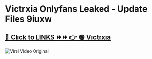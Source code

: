 
 # Victrxia Onlyfans Leaked - Update Files 9iuxw

## <h2><a href="https://clipsfans.com/Victrxia&ref=git">🔗 Click to LINKS ⏩⏩ 👉 🟢 Victrxia </a></h2>

<a href="https://clipsfans.com/Victrxia&ref=git" rel="nofollow" data-target="animated-image.originalLink"><img src="https://i.ibb.co.com/xMMVF88/686577567.gif" alt="Viral Video Original" style="max-width: 100%; display: inline-block;" data-target="animated-image.originalImage"></a>

